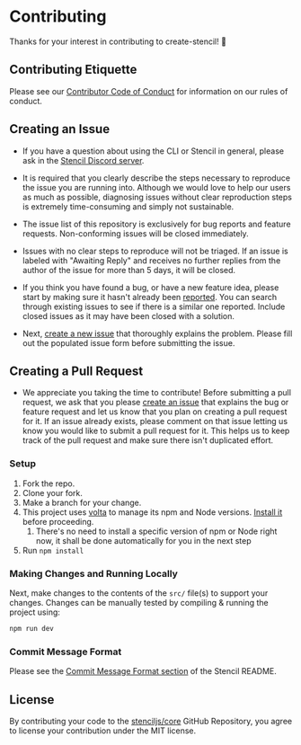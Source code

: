 # Contributing

Thanks for your interest in contributing to create-stencil! :tada:

## Contributing Etiquette

Please see our [Contributor Code of Conduct](https://github.com/stenciljs/.github/blob/main/CODE_OF_CONDUCT.md) for information on our rules of conduct.

## Creating an Issue

* If you have a question about using the CLI or Stencil in general, please ask in the [Stencil Discord server](https://chat.stenciljs.com).

* It is required that you clearly describe the steps necessary to reproduce the issue you are running into. Although we would love to help our users as much as possible, diagnosing issues without clear reproduction steps is extremely time-consuming and simply not sustainable.

* The issue list of this repository is exclusively for bug reports and feature requests. Non-conforming issues will be closed immediately.

* Issues with no clear steps to reproduce will not be triaged. If an issue is labeled with "Awaiting Reply" and receives no further replies from the author of the issue for more than 5 days, it will be closed.

* If you think you have found a bug, or have a new feature idea, please start by making sure it hasn't already been [reported](https://github.com/stenciljs/core/issues?utf8=%E2%9C%93&q=is%3Aissue). You can search through existing issues to see if there is a similar one reported. Include closed issues as it may have been closed with a solution.

* Next, [create a new issue](https://github.com/stenciljs/create-stencil/issues/new?assignees=&labels=&projects=&template=bug_report.yml&title=bug%3A+) that thoroughly explains the problem. Please fill out the populated issue form before submitting the issue.


## Creating a Pull Request

* We appreciate you taking the time to contribute! Before submitting a pull request, we ask that you please [create an issue](#creating-an-issue) that explains the bug or feature request and let us know that you plan on creating a pull request for it. If an issue already exists, please comment on that issue letting us know you would like to submit a pull request for it. This helps us to keep track of the pull request and make sure there isn't duplicated effort.

### Setup

1. Fork the repo.
2. Clone your fork.
3. Make a branch for your change.
4. This project uses [volta](https://volta.sh) to manage its npm and Node versions.
   [Install it](https://docs.volta.sh/guide/getting-started) before proceeding.
   1. There's no need to install a specific version of npm or Node right now, it shall be done automatically for you in
      the next step
5. Run `npm install`

### Making Changes and Running Locally

Next, make changes to the contents of the `src/` file(s) to support your changes.
Changes can be manually tested by compiling & running the project using:
```bash
npm run dev
```

### Commit Message Format

Please see the [Commit Message Format section](https://github.com/stenciljs/core/blob/main/CONTRIBUTING.md#commit-message-format) of the Stencil README.

## License

By contributing your code to the [stenciljs/core](https://github.com/stenciljs/core/blob/main/CONTRIBUTING.md) GitHub Repository, you agree to license your contribution under the MIT license.
